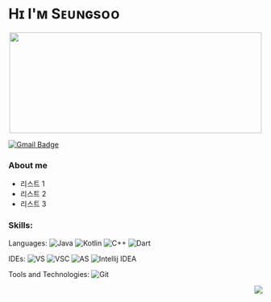 # Hɪ I'ᴍ Sᴇᴜɴɢsᴏᴏ

<p align="center"><img src="https://cdn.discordapp.com/attachments/1052968210678423552/1065987022457688064/2afa1da2e65724b0.png"  width="500" height="200"></p>

[![Gmail Badge](https://img.shields.io/badge/Gmail-D14836?style=flat&logo=Gmail&logoColor=white)](mailto:shinseungsoo525@gmail.com)

### About me

- 리스트 1
- 리스트 2
- 리스트 3

### Skills:

Languages:
![Java](https://img.shields.io/badge/Java-#F37C20.svg?)
![Kotlin](https://img.shields.io/badge/Kotlin-#7F52FF.svg?&style=for-the-badge&logo=Kotlin&logoColor=white)
![C++](https://img.shields.io/badge/C++-#00599C.svg?&style=for-the-badge&logo=C++&logoColor=white)
![Dart](https://img.shields.io/badge/Dart-#0175C2.svg?&style=for-the-badge&logo=Dart&logoColor=white)

IDEs:
![VS](https://img.shields.io/badge/Visual%20Studio-#5C2D91.svg?&style=for-the-badge&logo=Visual%20Studio&logoColor=white)
![VSC](https://img.shields.io/badge/Visual%20Studio%20Code-007ACC.svg?&style=for-the-badge&logo=Visual%20Studio%20Code&logoColor=white)
![AS](https://img.shields.io/badge/Android%20Studio-3DDC84.svg?&style=for-the-badge&logo=Android%20Studio&logoColor=white)
![Intellij IDEA](https://img.shields.io/badge/Intellij%20IDEA-#000000.svg?&style=for-the-badge&logo=Intellij%20IDEA&logoColor=white)

Tools and Technologies:
![Git](https://img.shields.io/badge/Git-#F05032.svg?&style=for-the-badge&logo=Git&logoColor=white)

<img align='right' src="http://mazassumnida.wtf/api/v2/generate_badge?boj=seungsoo525">
